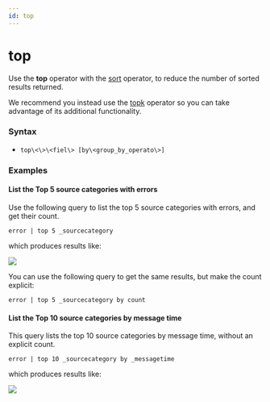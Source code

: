 ```yaml
---
id: top
---
```


# top

Use the **top** operator with the [sort](sort.md "sort") operator, to
reduce the number of sorted results returned.

We recommend you instead use the [topk](topk.md "topk") operator so you
can take advantage of its additional functionality.

### Syntax

-   `top\<\>\<fiel\> [by\<group_by_operato\>]`

### Examples

#### List the Top 5 source categories with errors

Use the following query to list the top 5 source categories with errors,
and get their count.

`error | top 5 _sourcecategory`

which produces results like:

![](../../static/img/Search-Query-Language/Search-Operators/top/../../../../Assets/Media_Repository/top_example1.png)

You can use the following query to get the same results, but make the
count explicit:

`error | top 5 _sourcecategory by count`

#### List the Top 10 source categories by message time

This query lists the top 10 source categories by message time, without
an explicit count.

`error | top 10 _sourcecategory by _messagetime`

which produces results like:

![](../../static/img/Search-Query-Language/Search-Operators/top/../../../../Assets/Media_Repository/top_example3.png)
